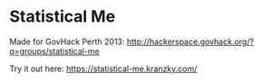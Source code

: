 Statistical Me
==============

Made for GovHack Perth 2013: http://hackerspace.govhack.org/?q=groups/statistical-me

Try it out here: https://statistical-me.kranzky.com/
